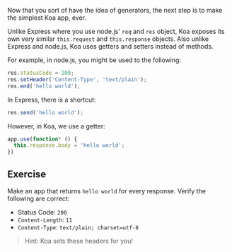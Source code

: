 
Now that you sort of have the idea of generators,
the next step is to make the simplest Koa app, ever.

Unlike Express where you use node.js' `req` and `res` object,
Koa exposes its own very similar `this.request` and `this.response` objects.
Also unlike Express and node.js,
Koa uses getters and setters instead of methods.

For example,
in node.js, you might be used to the following:

```js
res.statusCode = 200;
res.setHeader('Content-Type', 'text/plain');
res.end('hello world');
```

In Express, there is a shortcut:

```js
res.send('hello world');
```

However, in Koa, we use a getter:

```js
app.use(function* () {
  this.response.body = 'hello world';
})
```

## Exercise

Make an app that returns `hello world` for every response.
Verify the following are correct:

- Status Code: `200`
- `Content-Length`: `11`
- `Content-Type`: `text/plain; charset=utf-8`

> Hint: Koa sets these headers for you!
